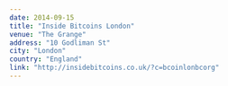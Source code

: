 ```yaml
---
date: 2014-09-15
title: "Inside Bitcoins London"
venue: "The Grange"
address: "10 Godliman St"
city: "London"
country: "England"
link: "http://insidebitcoins.co.uk/?c=bcoinlonbcorg"
---
```


